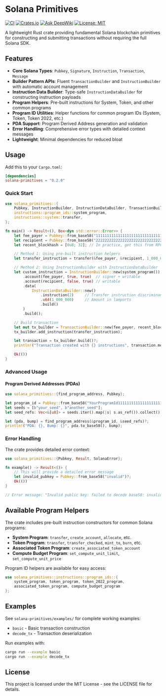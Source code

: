 # Solana Primitives

[![CI](https://github.com/hewigovens/solana-primitives/actions/workflows/ci.yml/badge.svg)](https://github.com/hewigovens/solana-primitives/actions/workflows/ci.yml)
[![Crates.io](https://img.shields.io/crates/v/solana-primitives.svg)](https://crates.io/crates/solana-primitives)
[![Ask DeepWiki](https://deepwiki.com/badge.svg)](https://deepwiki.com/hewigovens/solana-primitives)
[![License: MIT](https://img.shields.io/badge/License-MIT-yellow.svg)](https://opensource.org/licenses/MIT)

A lightweight Rust crate providing fundamental Solana blockchain primitives for constructing and submitting transactions without requiring the full Solana SDK.

## Features

- **Core Solana Types**: `Pubkey`, `Signature`, `Instruction`, `Transaction`, `Message`
- **Builder Pattern APIs**: Fluent `TransactionBuilder` and `InstructionBuilder` with automatic account management
- **Instruction Data Builder**: Type-safe `InstructionDataBuilder` for constructing instruction payloads
- **Program Helpers**: Pre-built instructions for System, Token, and other common programs
- **Program ID Utilities**: Helper functions for common program IDs (System, Token, Token 2022, etc.)
- **PDA Support**: Program Derived Address generation and validation
- **Error Handling**: Comprehensive error types with detailed context messages
- **Lightweight**: Minimal dependencies for reduced bloat

## Usage

Add this to your `Cargo.toml`:

```toml
[dependencies]
solana-primitives = "0.2.0"
```

### Quick Start

```rust
use solana_primitives::{
    Pubkey, InstructionBuilder, InstructionDataBuilder, TransactionBuilder,
    instructions::program_ids::system_program,
    instructions::system::transfer,
};

fn main() -> Result<(), Box<dyn std::error::Error>> {
    let fee_payer = Pubkey::from_base58("11111111111111111111111111111111")?;
    let recipient = Pubkey::from_base58("22222222222222222222222222222222")?;
    let recent_blockhash = [0u8; 32]; // In practice, get this from RPC

    // Method 1: Using pre-built instruction helpers
    let transfer_instruction = transfer(&fee_payer, &recipient, 1_000_000); // 0.001 SOL

    // Method 2: Using InstructionBuilder with InstructionDataBuilder
    let custom_instruction = InstructionBuilder::new(system_program())
        .account(fee_payer, true, true)  // signer + writable
        .account(recipient, false, true) // writable
        .data(
            InstructionDataBuilder::new()
                .instruction(2)     // Transfer instruction discriminant
                .u64(1_000_000)     // Amount in lamports
                .build()
        )
        .build();

    // Build transaction
    let mut tx_builder = TransactionBuilder::new(fee_payer, recent_blockhash);
    tx_builder.add_instruction(transfer_instruction);

    let transaction = tx_builder.build()?;
    println!("Transaction created with {} instructions", transaction.message.instructions.len());

    Ok(())
}
```

### Advanced Usage

#### Program Derived Addresses (PDAs)

```rust
use solana_primitives::{find_program_address, Pubkey};

let program_id = Pubkey::from_base58("YourProgramId11111111111111111111111111")?;
let seeds = [b"your_seed", b"another_seed"];
let seed_refs: Vec<&[u8]> = seeds.iter().map(|s| s.as_ref()).collect();

let (pda, bump) = find_program_address(&program_id, &seed_refs)?;
println!("PDA: {}, Bump: {}", pda.to_base58(), bump);
```


### Error Handling

The crate provides detailed error context:

```rust
use solana_primitives::{Pubkey, Result, SolanaError};

fn example() -> Result<()> {
    // This will provide a detailed error message
    let invalid_pubkey = Pubkey::from_base58("invalid")?;
    Ok(())
}

// Error message: "Invalid public key: failed to decode base58: invalid"
```

## Available Program Helpers

The crate includes pre-built instruction constructors for common Solana programs:

- **System Program**: `transfer`, `create_account`, `allocate`, etc.
- **Token Program**: `transfer`, `transfer_checked`, `mint_to`, `burn`, etc.
- **Associated Token Program**: `create_associated_token_account`
- **Compute Budget Program**: `set_compute_unit_limit`, `set_compute_unit_price`

Program ID helpers are available for easy access:

```rust
use solana_primitives::instructions::program_ids::{
    system_program, token_program, token_2022_program,
    associated_token_program, compute_budget_program
};
```

## Examples

See `solana-primitives/examples/` for complete working examples:

- `basic` - Basic transaction construction
- `decode_tx` - Transaction deserialization

Run examples with:
```bash
cargo run --example basic
cargo run --example decode_tx
```

## License

This project is licensed under the MIT License - see the LICENSE file for details.
